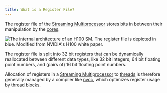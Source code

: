 ```yaml
---
title: What is a Register File?
---
```


The register file of the
[Streaming Multiprocessor](/gpu-glossary/device-hardware/streaming-multiprocessor)
stores bits in between their manipulation by the
[cores](/gpu-glossary/device-hardware/core).

![The internal architecture of an H100 SM. The register file is depicted in blue. Modified from NVIDIA's [H100 white paper](https://resources.nvidia.com/en-us-tensor-core).](themed-image://gh100-sm.svg)

The register file is split into 32 bit registers that can be dynamically
reallocated between different data types, like 32 bit integers, 64 bit floating
point numbers, and (pairs of) 16 bit floating point numbers.

Allocation of registers in a
[Streaming Multiprocessor](/gpu-glossary/device-hardware/streaming-multiprocessor)
to [threads](/gpu-glossary/device-software/thread) is therefore generally
managed by a compiler like [nvcc](/gpu-glossary/host-software/nvcc), which
optimizes register usage by
[thread blocks](/gpu-glossary/device-software/thread-block).

